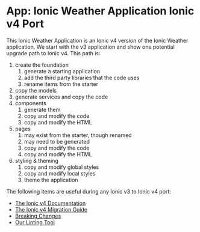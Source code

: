 # App: Ionic Weather Application Ionic v4 Port

This Ionic Weather Application is an Ionic v4 version of the Ionic Weather application. We start with the v3 application and show one potential upgrade path to Ionic v4. This path is:

1. create the foundation
   1. generate a starting application
   1. add the third party libraries that the code uses
   1. rename items from the starter
1. copy the models
1. generate services and copy the code
1. components
   1. generate them
   1. copy and modify the code
   1. copy and modify the HTML 
1. pages
   1. may exist from the starter, though renamed
   1. may need to be generated
   1. copy and modify the code
   1. copy and modify the HTML 
1. styling & theming
   1. copy and modify global styles
   1. copy and modify local styles
   1. theme the application

The following items are useful during any Ionic v3 to Ionic v4 port:

* <a href="https://beta.ionicframework.com/docs/" target="_blank">The Ionic v4 Documentation</a>
* <a href="https://beta.ionicframework.com/docs/building/migration" target="_blank">The Ionic v4 Migration Guide</a>
* <a href="https://github.com/ionic-team/ionic/blob/master/angular/BREAKING.md" target="_blank">Breaking Changes</a>
* <a href="https://github.com/ionic-team/v4-migration-tslint" target="_blank">Our Linting Tool</a>